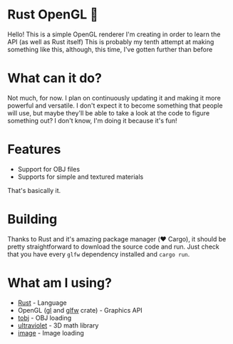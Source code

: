 # Rust OpenGL 🦀

Hello! This is a simple OpenGL renderer I'm creating in order to learn the API (as well as Rust itself)
This is probably my tenth attempt at making something like this, although, this time, I've gotten further than before

# What can it do?

Not much, for now. I plan on continuously updating it and making it more powerful and versatile. I don't expect it to
become something that people will use, but maybe they'll be able to take a look at the code to figure something out? I
don't know, I'm doing it because it's fun!

# Features

* Support for OBJ files
* Supports for simple and textured materials

That's basically it.

# Building

Thanks to Rust and it's amazing package manager (❤️ Cargo), it should be pretty straightforward to download the source code and run.
Just check that you have every `glfw` dependency installed and `cargo run`.

# What am I using?

* [Rust](https://www.rust-lang.org) - Language
* OpenGL ([gl](https://docs.rs/gl/latest/gl/) and [glfw](https://docs.rs/glfw/latest/glfw/) crate) - Graphics API
* [tobj](https://docs.rs/tobj/latest/tobj/) - OBJ loading
* [ultraviolet](https://docs.rs/ultraviolet/latest/ultraviolet/) - 3D math library
* [image](https://docs.rs/image/latest/image) - Image loading